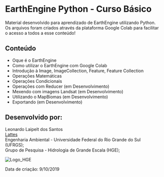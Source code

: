 # EarthEngine Python - Curso Básico
Material desenvolvido para aprendizado de EarthEngine utilizando Python. Os arquivos foram criados através da plataforma Google Colab para facilitar o acesso a todos a esse conteúdo!


## Conteúdo

* Oque é o EarthEngine
* Como utilizar o EarthEngine com Google Colab
* Introdução à Image, ImageCollection, Feature, Feature Collection
* Operações Matemáticas
* Operações Condicionais 
* Operações com Reducer (em Desenvolvimento)
* Mexendo com imagens Landsat (em Desenvolvimento)
* Utilizando o MapBiomas (em Desenvolvimento)
* Exportando (em Desenvolvimento)

## Desenvolvido por:

Leonardo Laipelt dos Santos <br>
[Lattes](http://lattes.cnpq.br/6660359948234069) <br>
Engenharia Ambiental - Universidade Federal do Rio Grande do Sul (UFRGS); <br>
Grupo de Pesquisa - Hidrologia de Grande Escala (HGE);

![Logo_HGE](https://www.ufrgs.br/hge/wp-content/uploads/2018/03/HGE-2.png)

Data de criação: 9/10/2019
